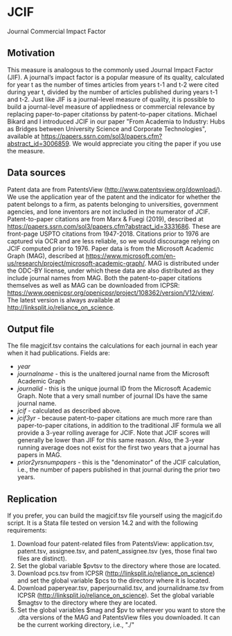 # JCIF
Journal Commercial Impact Factor

## Motivation
This measure is analogous to the commonly used Journal Impact Factor (JIF). 
A journal’s impact factor is a popular measure of its quality, calculated for year t as the number of times articles from years t-1 and t-2 were cited during year t, divided by the number of articles published during years t-1 and t-2. 
Just like JIF is a journal-level measure of quality, it is possible to build a journal-level measure of appliedness or commercial relevance by replacing paper-to-paper citationss by patent-to-paper citations.
Michael Bikard and I introduced JCIF in our paper "From Academia to Industry: Hubs as Bridges between University Science and Corporate Technologies", available at https://papers.ssrn.com/sol3/papers.cfm?abstract_id=3006859. We would appreciate you citing the paper if you use the measure.

## Data sources
Patent data are from PatentsView (http://www.patentsview.org/download/). We use the application year of the patent and the indicator for whether the patent belongs to a firm, as patents belonging to universities, government agencies, and lone inventors are not included in the numerator of JCIF.
Patent-to-paper citations are from Marx & Fuegi (2019), described at https://papers.ssrn.com/sol3/papers.cfm?abstract_id=3331686. These are front-page USPTO citations from 1947-2018. Citations prior to 1976 are captured via OCR and are less reliable, so we would discourage relying on JCIF computed prior to 1976.
Paper data is from the Microsoft Academic Graph (MAG), described at https://www.microsoft.com/en-us/research/project/microsoft-academic-graph/. MAG is distributed under the ODC-BY license, under which these data are also distributed as they include journal names from MAG.
Both the patent-to-paper citations themselves as well as MAG can be downloaded from ICPSR: https://www.openicpsr.org/openicpsr/project/108362/version/V12/view/. The latest version is always available at http://linksplit.io/reliance_on_science. 

## Output file
The file magjcif.tsv contains the calculations for each journal in each year when it had publications. Fields are:
* *year*
* *journalname* - this is the unaltered journal name from the Microsoft Academic Graph
* *journalid* - this is the unique journal ID from the Microsoft Academic Graph. Note that a very small number of journal IDs have the same journal name.
* *jcif* - calculated as described above. 
* *jcif3yr* - because patent-to-paper citations are much more rare than paper-to-paper citations, in addition to the traditional JIF formula we all provide a 3-year rolling average for JCIF. Note that JCIF scores will generally be lower than JIF for this same reason. Also, the 3-year running average does not exist for the first two years that a journal has papers in MAG.
* *prior2yrsnumpapers* - this is the "denominator" of the JCIF calculation, i.e., the number of papers published in that journal during the prior two years. 

## Replication
If you prefer, you can build the magjcif.tsv file yourself using the magjcif.do script. It is a Stata file tested on version 14.2 and with the following requirements:
1. Download four patent-related files from PatentsView: application.tsv, patent.tsv, assignee.tsv, and patent_assignee.tsv (yes, those final two files are distinct).
2. Set the global variable $pvtsv to the directory where those are located.
3. Download pcs.tsv from ICPSR (http://linksplit.io/reliance_on_science) and set the global variable $pcs to the directory where it is located. 
4. Download paperyear.tsv, paperjournalid.tsv, and journalidname.tsv from ICPSR (http://linksplit.io/reliance_on_science). Set the global variable $magtsv to the directory where they are located.
5. Set the global variables $mag and $pv to wherever you want to store the .dta versions of the MAG and PatentsView files you downloaded. It can be the current working directory, i.e., "./"



